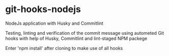 # git-hooks-nodejs
NodeJs application with Husky and Commitlint

Testing, linting and verification of the commit message using autometed Git hooks with help of Husky, Commitlint and lint-staged NPM packege

Enter 'npm install' after cloning to make use of all hooks
